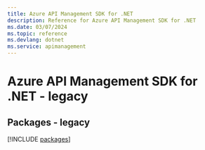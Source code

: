 ```yaml
---
title: Azure API Management SDK for .NET
description: Reference for Azure API Management SDK for .NET
ms.date: 03/07/2024
ms.topic: reference
ms.devlang: dotnet
ms.service: apimanagement
---
```

# Azure API Management SDK for .NET - legacy
## Packages - legacy
[!INCLUDE [packages](api-management-index.md)]
